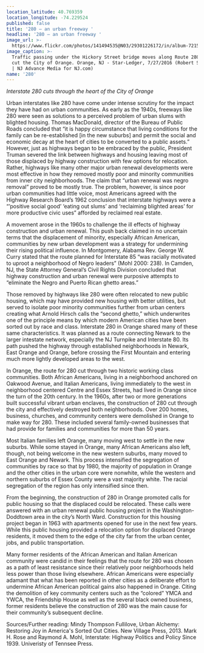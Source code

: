 ```yaml
---
location_latitude: 40.769359
location_longitude: -74.229524
published: false
title: '280 – an urban freeway '
headline: '280 – an urban freeway '
image_url: >-
  https://www.flickr.com/photos/141494535@N03/29301226172/in/album-72157673225101106/
image_caption: >-
  Traffic passing under the Hickory Street bridge moves along Route 280 which
  cut the City of Orange. Orange, NJ - Star-Ledger, 7/27/2016 (Robert Sciarrino
  | NJ Advance Media for NJ.com)
name: '280'
---
```

_Interstate 280 cuts through the heart of the City of Orange_

Urban interstates like 280 have come under intense scrutiny for the impact they have had on urban communities. As early as the 1940s, freeways like 280 were seen as solutions to a perceived problem of urban slums with blighted housing. Thomas MacDonald, director of the Bureau of Public Roads concluded that “it is happy circumstance that living conditions for the family can be re-established [in the new suburbs] and permit the social and economic decay at the heart of cities to be converted to a public assets.” However, just as highways began to be embraced by the public, President Truman severed the link between highways and housing leaving most of those displaced by highway construction with few options for relocation. Rather, highways like many other major urban renewal developments were most effective in how they removed mostly poor and minority communities from inner city neighborhoods. The claim that “urban renewal was negro removal” proved to be mostly true. The problem, however, is since poor urban communities had little voice, most Americans agreed with the Highway Research Board’s 1962 conclusion that interstate highways were a “’positive social good’ ‘eating out slums’ and ‘reclaiming blighted areas’ for more productive civic uses” afforded by reclaimed real estate. 

A movement arose in the 1960s to challenge the ill effects of highway construction and urban renewal. This push back claimed in no uncertain terms that the displacement of minority, especially African American, communities by new urban development was a strategy for undermining their rising political influence. In Montgomery, Alabama Rev. George W. Curry stated that the route planned for Interstate 85 “was racially motivated to uproot a neighborhood of Negro leaders” (Mohl 2000: 238). In Camden, NJ, the State Attorney General’s Civil Rights Division concluded that highway construction and urban renewal were purposive attempts to “eliminate the Negro and Puerto Rican ghetto areas.” 

Those removed by highways like 280 were often relocated to new public housing, which may have provided new housing with better utilities, but served to isolate poor minority communities further from urban centers creating what Arnold Hirsch calls the “second ghetto,” which underwrites one of the principle means by which modern American cities have been sorted out by race and class.
Interstate 280 in Orange shared many of these same characteristics. It was planned as a route connecting Newark to the larger intestate network, especially the NJ Turnpike and  Interstate 80. Its path pushed the highway through established neighborhoods in Newark, East Orange and Orange, before crossing the First Mountain and entering much more lightly developed areas to the west. 

In Orange, the route for 280 cut through two historic working class communities. Both African Americans, living in a neighborhood anchored on Oakwood Avenue, and Italian Americans, living immediately to the west in neighborhood centered Centre and Essex Streets, had lived in Orange since the turn of the 20th century. In the 1960s, after two or more generations built successful vibrant urban enclaves, the construction of 280 cut through the city and effectively destroyed both neighborhoods. Over 200 homes, business, churches, and community centers were demolished in Orange to make way for 280. These included several family-owned businesses that had provide for families and communities for more than 50 years. 

Most Italian families left Orange, many moving west to settle in the new suburbs. While some stayed in Orange, many African Americans also left, though, not being welcome in the new western suburbs, many moved to East Orange and Newark. This process intensified the segregation of communities by race so that by 1980, the majority of population in Orange and the other cities in the urban core were nonwhite, while the western and northern suburbs of Essex County were a vast majority white. The racial segregation of the region has only intensified since then. 

From the beginning, the construction of 280 in Orange promoted calls for public housing so that the displaced could be relocated. These calls were answered with an urban renewal public housing project in the Washington-Doddtown area in the city’s North Ward. Construction for this housing project began in 1963 with apartments opened for use in the next few years. While this public housing provided a relocation option for displaced Orange residents, it moved them to the edge of the city far from the urban center, jobs, and public transportation.  

Many former residents of the African American and Italian American community were candid in their feelings that the route for 280 was chosen as a path of least resistance since their relatively poor neighborhoods held less power than those living elsewhere. African Americans were especially adamant that what has been reported in other cities as a deliberate effort to undermine African American political gains also happened in Orange. Citing the demolition of key community centers such as the “colored” YMCA and YWCA, the Friendship House as well as the several black owned business, former residents believe the construction of 280 was the main cause for their community’s subsequent decline.

Sources/Further reading: Mindy Thompson Fullilove, Urban Alchemy: Restoring Joy in America's Sorted Out Cities. New Village Press, 2013. Mark H. Rose and Raymond A. Mohl, Interstate: Highway Politics and Policy Since 1939. Univeristy of Tennsee Press. 